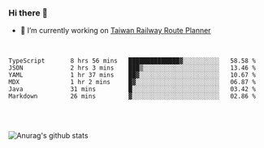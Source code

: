 ### Hi there 👋

- 🔭 I’m currently working on [Taiwan Railway Route Planner](https://github.com/Taiwan-Railway-Route-Planner)

<br/>

<!--START_SECTION:waka-->

```text
TypeScript       8 hrs 56 mins   ██████████████▓░░░░░░░░░░   58.58 %
JSON             2 hrs 3 mins    ███▒░░░░░░░░░░░░░░░░░░░░░   13.46 %
YAML             1 hr 37 mins    ██▓░░░░░░░░░░░░░░░░░░░░░░   10.67 %
MDX              1 hr 2 mins     █▓░░░░░░░░░░░░░░░░░░░░░░░   06.87 %
Java             31 mins         █░░░░░░░░░░░░░░░░░░░░░░░░   03.42 %
Markdown         26 mins         ▓░░░░░░░░░░░░░░░░░░░░░░░░   02.86 %
```

<!--END_SECTION:waka-->

<br/>
<br/>

![Anurag's github stats](https://github-readme-stats.vercel.app/api?username=DepickereSven&show_icons=true&theme=tokyonight)



<!--
**DepickereSven/DepickereSven** is a ✨ _special_ ✨ repository because its `README.md` (this file) appears on your GitHub profile.

Here are some ideas to get you started:

- 🔭 I’m currently working on ...
- 🌱 I’m currently learning ...
- 👯 I’m looking to collaborate on ...
- 🤔 I’m looking for help with ...
- 💬 Ask me about ...
- 📫 How to reach me: ...
- 😄 Pronouns: ...
- ⚡ Fun fact: ...
-->
